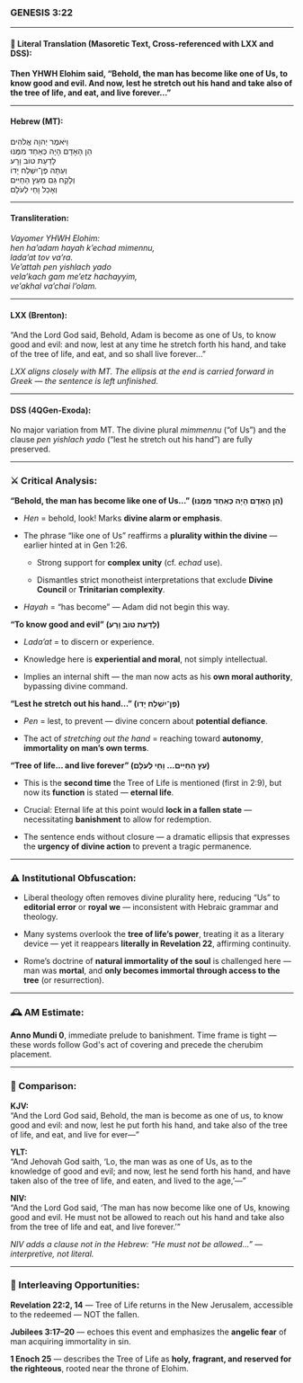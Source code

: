 ### **GENESIS 3:22**

---

#### 📜 Literal Translation (Masoretic Text, Cross-referenced with LXX and DSS):

**Then YHWH Elohim said, “Behold, the man has become like one of Us, to know good and evil. And now, lest he stretch out his hand and take also of the tree of life, and eat, and live forever…”**

---

#### Hebrew (MT):

וַיֹּאמֶר יְהוָה אֱלֹהִים  
הֵן הָאָדָם הָיָה כְּאַחַד מִמֶּנּוּ  
לָדַעַת טוֹב וָרָע  
וְעַתָּה פֶּן־יִשְׁלַח יָדוֹ  
וְלָקַח גַּם מֵעֵץ הַחַיִּים  
וְאָכַל וָחַי לְעֹלָם

---

#### Transliteration:

_Vayomer YHWH Elohim:  
hen ha’adam hayah k’echad mimennu,  
lada’at tov va’ra.  
Ve’attah pen yishlach yado  
vela’kach gam me’etz hachayyim,  
ve’akhal va’chai l’olam._

---

#### LXX (Brenton):

“And the Lord God said, Behold, Adam is become as one of Us, to know good and evil: and now, lest at any time he stretch forth his hand, and take of the tree of life, and eat, and so shall live forever…”

_LXX aligns closely with MT. The ellipsis at the end is carried forward in Greek — the sentence is left unfinished._

---

#### DSS (4QGen-Exoda):

No major variation from MT. The divine plural _mimmennu_ (“of Us”) and the clause _pen yishlach yado_ (“lest he stretch out his hand”) are fully preserved.

---

### ⚔️ Critical Analysis:

**“Behold, the man has become like one of Us…” (הֵן הָאָדָם הָיָה כְּאַחַד מִמֶּנּוּ)**

- _Hen_ = behold, look! Marks **divine alarm or emphasis**.
    
- The phrase “like one of Us” reaffirms a **plurality within the divine** — earlier hinted at in Gen 1:26.
    
    - Strong support for **complex unity** (cf. _echad_ use).
        
    - Dismantles strict monotheist interpretations that exclude **Divine Council** or **Trinitarian complexity**.
        
- _Hayah_ = “has become” — Adam did not begin this way.
    

**“To know good and evil” (לָדַעַת טוֹב וָרָע)**

- _Lada’at_ = to discern or experience.
    
- Knowledge here is **experiential and moral**, not simply intellectual.
    
- Implies an internal shift — the man now acts as his **own moral authority**, bypassing divine command.
    

**“Lest he stretch out his hand…” (פֶּן־יִשְׁלַח יָדוֹ)**

- _Pen_ = lest, to prevent — divine concern about **potential defiance**.
    
- The act of _stretching out the hand_ = reaching toward **autonomy**, **immortality on man’s own terms**.
    

**“Tree of life… and live forever” (עֵץ הַחַיִּים… וָחַי לְעֹלָם)**

- This is the **second time** the Tree of Life is mentioned (first in 2:9), but now its **function** is stated — **eternal life**.
    
- Crucial: Eternal life at this point would **lock in a fallen state** — necessitating **banishment** to allow for redemption.
    
- The sentence ends without closure — a dramatic ellipsis that expresses the **urgency of divine action** to prevent a tragic permanence.
    

---

### ⚠️ Institutional Obfuscation:

- Liberal theology often removes divine plurality here, reducing “Us” to **editorial error** or **royal we** — inconsistent with Hebraic grammar and theology.
    
- Many systems overlook the **tree of life’s power**, treating it as a literary device — yet it reappears **literally in Revelation 22**, affirming continuity.
    
- Rome’s doctrine of **natural immortality of the soul** is challenged here — man was **mortal**, and **only becomes immortal through access to the tree** (or resurrection).
    

---

### 🕰️ AM Estimate:

**Anno Mundi 0**, immediate prelude to banishment. Time frame is tight — these words follow God's act of covering and precede the cherubim placement.

---

### 📖 Comparison:

**KJV:**  
“And the Lord God said, Behold, the man is become as one of us, to know good and evil: and now, lest he put forth his hand, and take also of the tree of life, and eat, and live for ever—”

**YLT:**  
“And Jehovah God saith, ‘Lo, the man was as one of Us, as to the knowledge of good and evil; and now, lest he send forth his hand, and have taken also of the tree of life, and eaten, and lived to the age,’—”

**NIV:**  
“And the Lord God said, ‘The man has now become like one of Us, knowing good and evil. He must not be allowed to reach out his hand and take also from the tree of life and eat, and live forever.’”

_NIV adds a clause not in the Hebrew: “He must not be allowed…” — interpretive, not literal._

---

### 🔗 Interleaving Opportunities:

**Revelation 22:2, 14** — Tree of Life returns in the New Jerusalem, accessible to the redeemed — NOT the fallen.

**Jubilees 3:17–20** — echoes this event and emphasizes the **angelic fear** of man acquiring immortality in sin.

**1 Enoch 25** — describes the Tree of Life as **holy, fragrant, and reserved for the righteous**, rooted near the throne of Elohim.